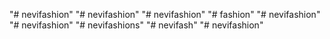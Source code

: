 "# nevifashion" 
"# nevifashion" 
"# nevifashion" 
"# fashion" 
"# nevifashion" 
"# nevifashion" 
"# nevifashions" 
"# nevifash" 
"# nevifashion" 
